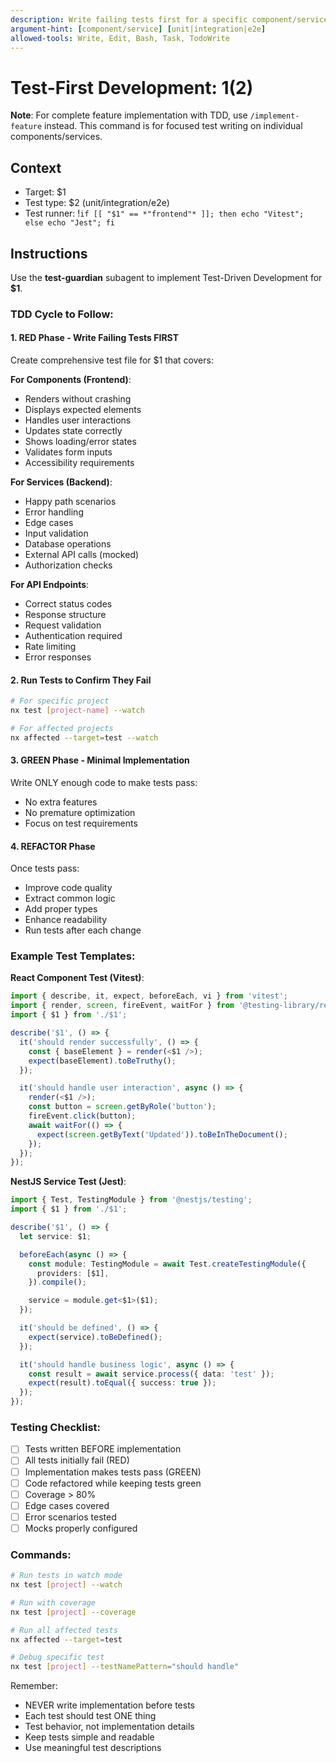 ```yaml
---
description: Write failing tests first for a specific component/service (focused TDD for single items)
argument-hint: [component/service] [unit|integration|e2e]
allowed-tools: Write, Edit, Bash, Task, TodoWrite
---
```


# Test-First Development: $1 ($2)

**Note**: For complete feature implementation with TDD, use `/implement-feature` instead.
This command is for focused test writing on individual components/services.

## Context

- Target: $1
- Test type: $2 (unit/integration/e2e)
- Test runner: !`if [[ "$1" == *"frontend"* ]]; then echo "Vitest"; else echo "Jest"; fi`

## Instructions

Use the **test-guardian** subagent to implement Test-Driven Development for **$1**.

### TDD Cycle to Follow:

#### 1. RED Phase - Write Failing Tests FIRST

Create comprehensive test file for $1 that covers:

**For Components (Frontend)**:

- Renders without crashing
- Displays expected elements
- Handles user interactions
- Updates state correctly
- Shows loading/error states
- Validates form inputs
- Accessibility requirements

**For Services (Backend)**:

- Happy path scenarios
- Error handling
- Edge cases
- Input validation
- Database operations
- External API calls (mocked)
- Authorization checks

**For API Endpoints**:

- Correct status codes
- Response structure
- Request validation
- Authentication required
- Rate limiting
- Error responses

#### 2. Run Tests to Confirm They Fail

```bash
# For specific project
nx test [project-name] --watch

# For affected projects
nx affected --target=test --watch
```

#### 3. GREEN Phase - Minimal Implementation

Write ONLY enough code to make tests pass:

- No extra features
- No premature optimization
- Focus on test requirements

#### 4. REFACTOR Phase

Once tests pass:

- Improve code quality
- Extract common logic
- Add proper types
- Enhance readability
- Run tests after each change

### Example Test Templates:

**React Component Test (Vitest)**:

```typescript
import { describe, it, expect, beforeEach, vi } from 'vitest';
import { render, screen, fireEvent, waitFor } from '@testing-library/react';
import { $1 } from './$1';

describe('$1', () => {
  it('should render successfully', () => {
    const { baseElement } = render(<$1 />);
    expect(baseElement).toBeTruthy();
  });

  it('should handle user interaction', async () => {
    render(<$1 />);
    const button = screen.getByRole('button');
    fireEvent.click(button);
    await waitFor(() => {
      expect(screen.getByText('Updated')).toBeInTheDocument();
    });
  });
});
```

**NestJS Service Test (Jest)**:

```typescript
import { Test, TestingModule } from '@nestjs/testing';
import { $1 } from './$1';

describe('$1', () => {
  let service: $1;

  beforeEach(async () => {
    const module: TestingModule = await Test.createTestingModule({
      providers: [$1],
    }).compile();

    service = module.get<$1>($1);
  });

  it('should be defined', () => {
    expect(service).toBeDefined();
  });

  it('should handle business logic', async () => {
    const result = await service.process({ data: 'test' });
    expect(result).toEqual({ success: true });
  });
});
```

### Testing Checklist:

- [ ] Tests written BEFORE implementation
- [ ] All tests initially fail (RED)
- [ ] Implementation makes tests pass (GREEN)
- [ ] Code refactored while keeping tests green
- [ ] Coverage > 80%
- [ ] Edge cases covered
- [ ] Error scenarios tested
- [ ] Mocks properly configured

### Commands:

```bash
# Run tests in watch mode
nx test [project] --watch

# Run with coverage
nx test [project] --coverage

# Run all affected tests
nx affected --target=test

# Debug specific test
nx test [project] --testNamePattern="should handle"
```

Remember:

- NEVER write implementation before tests
- Each test should test ONE thing
- Test behavior, not implementation details
- Keep tests simple and readable
- Use meaningful test descriptions

